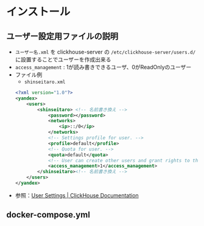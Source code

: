 # インストール

## ユーザー設定用ファイルの説明
- `ユーザー名.xml` を clickhouse-server の `/etc/clickhouse-server/users.d/` に設置することでユーザーを作成出来る
- `access_management` : 1が読み書きできるユーザ、0がReadOnlyのユーザー
- ファイル例
    - `shinseitaro.xml`
    ```xml
    <?xml version="1.0"?>
    <yandex>
        <users>
            <shinseitaro> <!-- 名前書き換え -->
                <password></password>
                <networks>
                    <ip>::/0</ip>
                </networks>
                <!-- Settings profile for user. -->
                <profile>default</profile>
                <!-- Quota for user. -->
                <quota>default</quota>
                <!-- User can create other users and grant rights to them. -->
                <access_management>1</access_management>
            </shinseitaro><!-- 名前書き換え -->
        </users>
    </yandex>
    ```
- 参照：[User Settings | ClickHouse Documentation](https://clickhouse.tech/docs/en/operations/settings/settings-users/#user-settings)

## docker-compose.yml 

